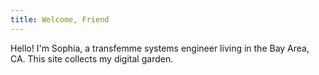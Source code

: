 ```yaml
---
title: Welcome, Friend
---
```


Hello! I'm Sophia, a transfemme systems engineer living in the Bay Area, CA. This site collects my digital garden.
